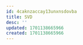 ```yaml
---
id: 4caknzaccay13unxnsdovba
title: SVD
desc: ''
updated: 1701138665966
created: 1701138665966
---
```

